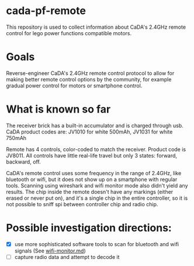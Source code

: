 # cada-pf-remote

This repository is used to collect information about CaDA's 2.4GHz remote control for lego power functions compatible motors.

# Goals

Reverse-engineer CaDA's 2.4GHz remote control protocol to allow for making better remote control options by the community, for example gradual power control for motors or smartphone control.

# What is known so far

The receiver brick has a built-in accumulator and is charged through usb. CaDA product codes are: JV1010 for white 500mAh, JV1031 for white 750mAh

Remote has 4 controls, color-coded to match the receiver. Product code is JV8011. All controls have little real-life travel but only 3 states: forward, backward, off.

CaDA's remote control uses some frequency in the range of 2.4GHz, like bluetooth or wifi, but it does not show up on a smartphone with regular tools. Scanning using wireshark and wifi monitor mode also didn't yield any results. The chip inside the remote doesn't have any markings (either erased or never put on), and it's a single chip in the entire controller, so it is not possible to sniff spi between controller chip and radio chip.

# Possible investigation directions:
- [x] use more sophisticated software tools to scan for bluetooth and wifi signals (See [wifi-monitor.md](./wifi-monitor.md))
- [ ] capture radio data and attempt to decode it
